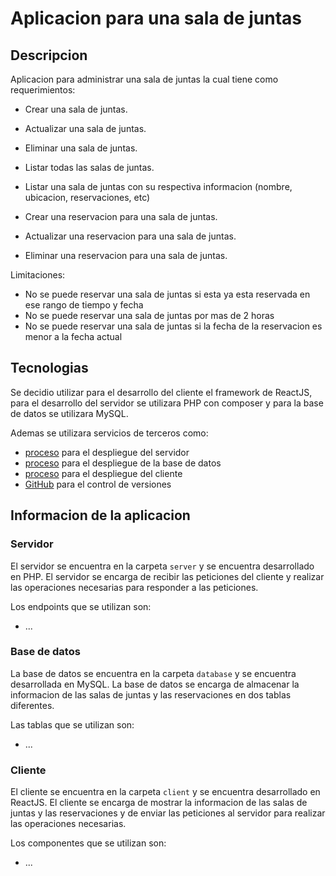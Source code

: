 # Aplicacion para una sala de juntas

## Descripcion

Aplicacion para administrar una sala de juntas la cual tiene como requerimientos:

- Crear una sala de juntas.
- Actualizar una sala de juntas.
- Eliminar una sala de juntas.
- Listar todas las salas de juntas.
- Listar una sala de juntas con su respectiva informacion (nombre, ubicacion, reservaciones, etc)

- Crear una reservacion para una sala de juntas.
- Actualizar una reservacion para una sala de juntas.
- Eliminar una reservacion para una sala de juntas.


Limitaciones:

- No se puede reservar una sala de juntas si esta ya esta reservada en ese rango de tiempo y fecha
- No se puede reservar una sala de juntas por mas de 2 horas
- No se puede reservar una sala de juntas si la fecha de la reservacion es menor a la fecha actual

## Tecnologias

Se decidio utilizar para el desarrollo del cliente el framework de ReactJS, para el desarrollo del servidor se utilizara PHP con composer y para la base de datos se utilizara MySQL.

Ademas se utilizara servicios de terceros como:

- [proceso](proceso) para el despliegue del servidor
- [proceso](proceso) para el despliegue de la base de datos
- [proceso](proceso) para el despliegue del cliente
- [GitHub]([...]) para el control de versiones

## Informacion de la aplicacion

### Servidor

El servidor se encuentra en la carpeta `server` y se encuentra desarrollado en PHP.
El servidor se encarga de recibir las peticiones del cliente y realizar las operaciones necesarias para responder a las peticiones.

Los endpoints que se utilizan son:
- ...

### Base de datos

La base de datos se encuentra en la carpeta `database` y se encuentra desarrollada en MySQL.
La base de datos se encarga de almacenar la informacion de las salas de juntas y las reservaciones en dos tablas diferentes.

Las tablas que se utilizan son:
- ...

### Cliente

El cliente se encuentra en la carpeta `client` y se encuentra desarrollado en ReactJS.
El cliente se encarga de mostrar la informacion de las salas de juntas y las reservaciones y de enviar las peticiones al servidor para realizar las operaciones necesarias.

Los componentes que se utilizan son:
- ...

